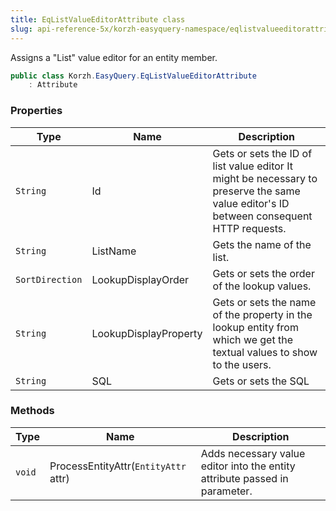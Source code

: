 ```yaml
---
title: EqListValueEditorAttribute class
slug: api-reference-5x/korzh-easyquery-namespace/eqlistvalueeditorattribute-class
---
```



Assigns a "List" value editor for an entity member.
```csharp
public class Korzh.EasyQuery.EqListValueEditorAttribute
    : Attribute

```

### Properties

| Type | Name | Description | 
| --- | --- | --- | 
| `String` | Id | Gets or sets the ID of list value editor  It might be necessary to preserve the same value editor's ID between consequent HTTP requests. | 
| `String` | ListName | Gets the name of the list. | 
| `SortDirection` | LookupDisplayOrder | Gets or sets the order of the lookup values. | 
| `String` | LookupDisplayProperty | Gets or sets the name of the property in the lookup entity from which we get the textual values to show to the users. | 
| `String` | SQL | Gets or sets the SQL | 


### Methods

| Type | Name | Description | 
| --- | --- | --- | 
| `void` | ProcessEntityAttr(`EntityAttr` attr) | Adds necessary value editor into the entity attribute passed in parameter. |